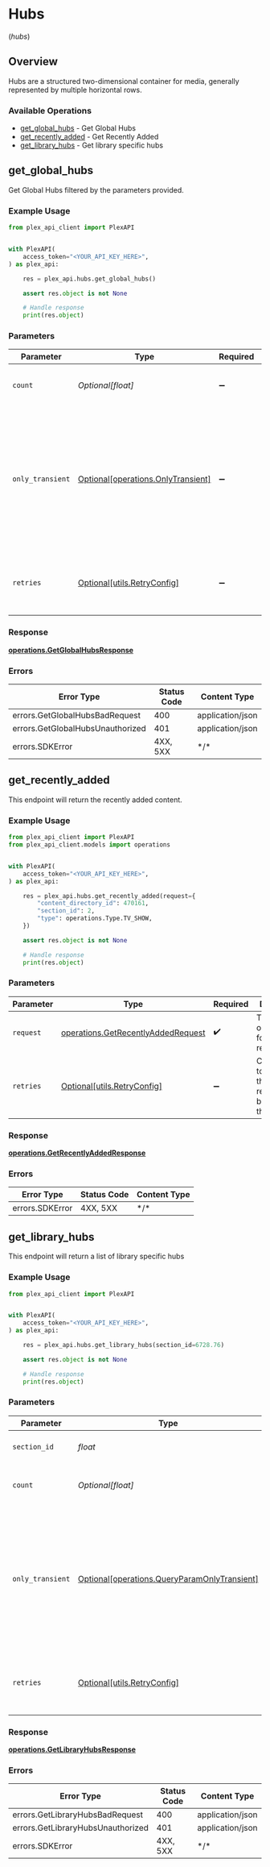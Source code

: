 # Hubs
(*hubs*)

## Overview

Hubs are a structured two-dimensional container for media, generally represented by multiple horizontal rows.


### Available Operations

* [get_global_hubs](#get_global_hubs) - Get Global Hubs
* [get_recently_added](#get_recently_added) - Get Recently Added
* [get_library_hubs](#get_library_hubs) - Get library specific hubs

## get_global_hubs

Get Global Hubs filtered by the parameters provided.

### Example Usage

```python
from plex_api_client import PlexAPI


with PlexAPI(
    access_token="<YOUR_API_KEY_HERE>",
) as plex_api:

    res = plex_api.hubs.get_global_hubs()

    assert res.object is not None

    # Handle response
    print(res.object)

```

### Parameters

| Parameter                                                                                                                                             | Type                                                                                                                                                  | Required                                                                                                                                              | Description                                                                                                                                           |
| ----------------------------------------------------------------------------------------------------------------------------------------------------- | ----------------------------------------------------------------------------------------------------------------------------------------------------- | ----------------------------------------------------------------------------------------------------------------------------------------------------- | ----------------------------------------------------------------------------------------------------------------------------------------------------- |
| `count`                                                                                                                                               | *Optional[float]*                                                                                                                                     | :heavy_minus_sign:                                                                                                                                    | The number of items to return with each hub.                                                                                                          |
| `only_transient`                                                                                                                                      | [Optional[operations.OnlyTransient]](../../models/operations/onlytransient.md)                                                                        | :heavy_minus_sign:                                                                                                                                    | Only return hubs which are "transient", meaning those which are prone to changing after media playback or addition (e.g. On Deck, or Recently Added). |
| `retries`                                                                                                                                             | [Optional[utils.RetryConfig]](../../models/utils/retryconfig.md)                                                                                      | :heavy_minus_sign:                                                                                                                                    | Configuration to override the default retry behavior of the client.                                                                                   |

### Response

**[operations.GetGlobalHubsResponse](../../models/operations/getglobalhubsresponse.md)**

### Errors

| Error Type                       | Status Code                      | Content Type                     |
| -------------------------------- | -------------------------------- | -------------------------------- |
| errors.GetGlobalHubsBadRequest   | 400                              | application/json                 |
| errors.GetGlobalHubsUnauthorized | 401                              | application/json                 |
| errors.SDKError                  | 4XX, 5XX                         | \*/\*                            |

## get_recently_added

This endpoint will return the recently added content.


### Example Usage

```python
from plex_api_client import PlexAPI
from plex_api_client.models import operations


with PlexAPI(
    access_token="<YOUR_API_KEY_HERE>",
) as plex_api:

    res = plex_api.hubs.get_recently_added(request={
        "content_directory_id": 470161,
        "section_id": 2,
        "type": operations.Type.TV_SHOW,
    })

    assert res.object is not None

    # Handle response
    print(res.object)

```

### Parameters

| Parameter                                                                                | Type                                                                                     | Required                                                                                 | Description                                                                              |
| ---------------------------------------------------------------------------------------- | ---------------------------------------------------------------------------------------- | ---------------------------------------------------------------------------------------- | ---------------------------------------------------------------------------------------- |
| `request`                                                                                | [operations.GetRecentlyAddedRequest](../../models/operations/getrecentlyaddedrequest.md) | :heavy_check_mark:                                                                       | The request object to use for the request.                                               |
| `retries`                                                                                | [Optional[utils.RetryConfig]](../../models/utils/retryconfig.md)                         | :heavy_minus_sign:                                                                       | Configuration to override the default retry behavior of the client.                      |

### Response

**[operations.GetRecentlyAddedResponse](../../models/operations/getrecentlyaddedresponse.md)**

### Errors

| Error Type      | Status Code     | Content Type    |
| --------------- | --------------- | --------------- |
| errors.SDKError | 4XX, 5XX        | \*/\*           |

## get_library_hubs

This endpoint will return a list of library specific hubs


### Example Usage

```python
from plex_api_client import PlexAPI


with PlexAPI(
    access_token="<YOUR_API_KEY_HERE>",
) as plex_api:

    res = plex_api.hubs.get_library_hubs(section_id=6728.76)

    assert res.object is not None

    # Handle response
    print(res.object)

```

### Parameters

| Parameter                                                                                                                                             | Type                                                                                                                                                  | Required                                                                                                                                              | Description                                                                                                                                           |
| ----------------------------------------------------------------------------------------------------------------------------------------------------- | ----------------------------------------------------------------------------------------------------------------------------------------------------- | ----------------------------------------------------------------------------------------------------------------------------------------------------- | ----------------------------------------------------------------------------------------------------------------------------------------------------- |
| `section_id`                                                                                                                                          | *float*                                                                                                                                               | :heavy_check_mark:                                                                                                                                    | the Id of the library to query                                                                                                                        |
| `count`                                                                                                                                               | *Optional[float]*                                                                                                                                     | :heavy_minus_sign:                                                                                                                                    | The number of items to return with each hub.                                                                                                          |
| `only_transient`                                                                                                                                      | [Optional[operations.QueryParamOnlyTransient]](../../models/operations/queryparamonlytransient.md)                                                    | :heavy_minus_sign:                                                                                                                                    | Only return hubs which are "transient", meaning those which are prone to changing after media playback or addition (e.g. On Deck, or Recently Added). |
| `retries`                                                                                                                                             | [Optional[utils.RetryConfig]](../../models/utils/retryconfig.md)                                                                                      | :heavy_minus_sign:                                                                                                                                    | Configuration to override the default retry behavior of the client.                                                                                   |

### Response

**[operations.GetLibraryHubsResponse](../../models/operations/getlibraryhubsresponse.md)**

### Errors

| Error Type                        | Status Code                       | Content Type                      |
| --------------------------------- | --------------------------------- | --------------------------------- |
| errors.GetLibraryHubsBadRequest   | 400                               | application/json                  |
| errors.GetLibraryHubsUnauthorized | 401                               | application/json                  |
| errors.SDKError                   | 4XX, 5XX                          | \*/\*                             |